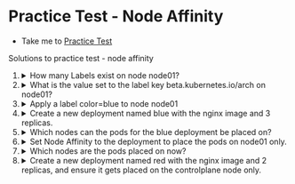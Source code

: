 # Practice Test - Node Affinity

- Take me to [Practice Test](https://kodekloud.com/topic/practice-test-node-affinity-2/)

Solutions to practice test - node affinity

1. <details>
    <summary>How many Labels exist on node node01?</summary>

    ```
    kubectl describe node node01
    ```

    Look under `Labels` section

    --- OR ---

    ```
    kubectl get node node01 --show-labels
    ```

    </details>

1. <details>
    <summary>What is the value set to the label key beta.kubernetes.io/arch on node01?</summary>

    From the output of Q1, find the answer there.
    </details>

1. <details>
    <summary>Apply a label color=blue to node node01</summary>

    ```
    kubectl label node node01 color=blue
    ```

    </details>

1. <details>
    <summary>Create a new deployment named blue with the nginx image and 3 replicas.</summary>

    ```
    kubectl create deployment blue --image=nginx --replicas=3
    ```

    </details>

1. <details>
    <summary>Which nodes can the pods for the blue deployment be placed on?</summary>

    Check if master and node01 have any taints on them that will prevent the pods to be scheduled on them. If there are no taints, the pods can be scheduled on either node.

    ```
    kubectl describe nodes controlplane | grep -i taints
    kubectl describe nodes node01 | grep -i taints
    ```

    </details>

1. <details>
    <summary>Set Node Affinity to the deployment to place the pods on node01 only.</summary>
    Now we edit in place the deployment we created earlier. Remember that we labelled `node01` with `color=blue`? Now we are going to create an affinity to that label, which will "attract" the pods of the deployment to it.

    1.

        ```
        kubectl edit deployment blue
        ```

    1. Add the YAML below under the template.spec section, i.e. at the same level as `containers` as it is a POD setting. The affinity will be considered only during scheduling stage, however this edit will cause the deployment to roll out again.

      ```yaml
        affinity:
          nodeAffinity:
            requiredDuringSchedulingIgnoredDuringExecution:
              nodeSelectorTerms:
              - matchExpressions:
                - key: color
                  operator: In
                  values:
                  - blue
      ```

    </details>

1. <details>
    <summary>Which nodes are the pods placed on now?</summary>

    ```
    kubectl get pods -o wide
    ```

    </details>

1. <details>
    <summary>Create a new deployment named red with the nginx image and 2 replicas, and ensure it gets placed on the controlplane node only.</summary>

    1. Create a YAML template for the deploymemt

        ```
        kubectl create deployment red --image nginx --replicas 2 --dry-run=client -o yaml > red.yaml
        ```

    1. Edit the file

        ```
        vi red.yaml
        ```

    1. Add the toleration using the label stated in the question, and placing it as before for the `blue` deployment

      ```yaml
        affinity:
          nodeAffinity:
            requiredDuringSchedulingIgnoredDuringExecution:
              nodeSelectorTerms:
              - matchExpressions:
                - key: node-role.kubernetes.io/control-plane
                  operator: Exists
      ```

    1. Save, exit and create the deployment

      ```
      kubectl create -f red.yaml
      ```

    1. Check the result

      ```
      kubectl get pods -o wide
      ```

    </details>
